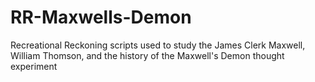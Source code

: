 # RR-Maxwells-Demon
Recreational Reckoning scripts used to study the James Clerk Maxwell, William Thomson, and the history of the Maxwell's Demon thought experiment
